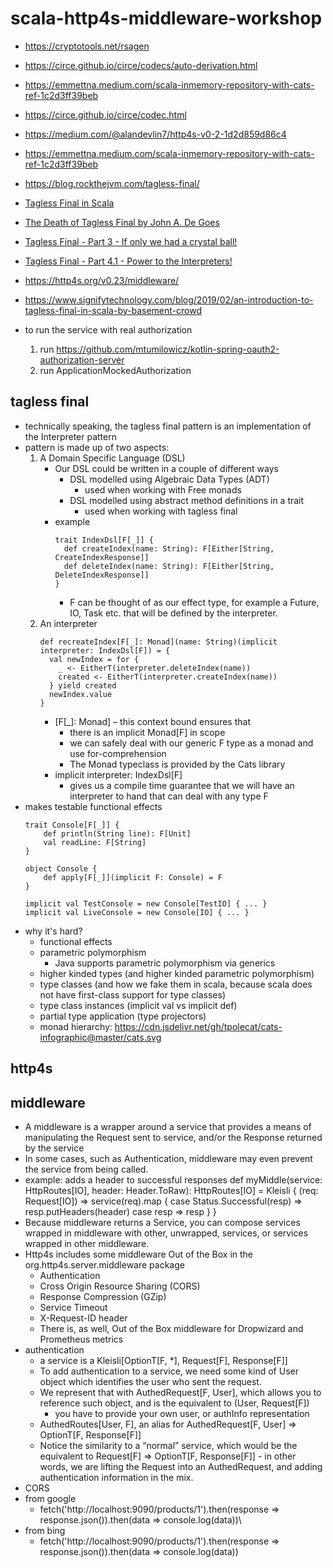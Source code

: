 # scala-http4s-middleware-workshop
* https://cryptotools.net/rsagen
* https://circe.github.io/circe/codecs/auto-derivation.html
* https://emmettna.medium.com/scala-inmemory-repository-with-cats-ref-1c2d3ff39beb
* https://circe.github.io/circe/codec.html
* https://medium.com/@alandevlin7/http4s-v0-2-1d2d859d86c4
* https://emmettna.medium.com/scala-inmemory-repository-with-cats-ref-1c2d3ff39beb
* https://blog.rockthejvm.com/tagless-final/
* [Tagless Final in Scala](https://www.youtube.com/watch?v=m3Qh-MmWpbM)
* [The Death of Tagless Final by John A. De Goes](https://www.youtube.com/watch?v=p98W4bUtbO)
* [Tagless Final - Part 3 - If only we had a crystal ball!](https://www.youtube.com/watch?v=3Jmy3AyYZjc)
* [Tagless Final - Part 4.1 - Power to the Interpreters!](https://www.youtube.com/watch?v=5NxrVZvur_o)
* https://http4s.org/v0.23/middleware/
* https://www.signifytechnology.com/blog/2019/02/an-introduction-to-tagless-final-in-scala-by-basement-crowd

* to run the service with real authorization
    1. run https://github.com/mtumilowicz/kotlin-spring-oauth2-authorization-server
    1. run ApplicationMockedAuthorization

## tagless final
* technically speaking, the tagless final pattern is an implementation of the Interpreter pattern
* pattern is made up of two aspects:
    1. A Domain Specific Language (DSL)
        * Our DSL could be written in a couple of different ways
            * DSL modelled using Algebraic Data Types (ADT)
                * used when working with Free monads
            * DSL modelled using abstract method definitions in a trait
                * used when working with tagless final
        * example
            ```
            trait IndexDsl[F[_]] {
              def createIndex(name: String): F[Either[String, CreateIndexResponse]]
              def deleteIndex(name: String): F[Either[String, DeleteIndexResponse]]
            }
            ```
            * F can be thought of as our effect type, for example a Future, IO, Task etc. that will be defined by the interpreter.
    1. An interpreter
        ```
        def recreateIndex[F[_]: Monad](name: String)(implicit interpreter: IndexDsl[F]) = {
          val newIndex = for {
            _ <- EitherT(interpreter.deleteIndex(name))
            created <- EitherT(interpreter.createIndex(name))
          } yield created
          newIndex.value
        }
        ```
        * [F[_]: Monad] – this context bound ensures that
            * there is an implicit Monad[F] in scope
            * we can safely deal with our generic F type as a monad and use for-comprehension
            * The Monad typeclass is provided by the Cats library
        * implicit interpreter: IndexDsl[F]
            * gives us a compile time guarantee that we will have an interpreter to hand that can deal with any type F
* makes testable functional effects
    ```
    trait Console[F[_]] {
        def println(String line): F[Unit]
        val readLine: F[String]
    }

    object Console {
        def apply[F[_]](implicit F: Console) = F
    }

    implicit val TestConsole = new Console[TestIO] { ... }
    implicit val LiveConsole = new Console[IO] { ... }
    ```
* why it's hard?
    * functional effects
    * parametric polymorphism
        * Java supports parametric polymorphism via generics
    * higher kinded types (and higher kinded parametric polymorphism)
    * type classes (and how we fake them in scala, because scala does not have first-class support for type classes)
    * type class instances (implicit val vs implicit def)
    * partial type application (type projectors)
    * monad hierarchy: https://cdn.jsdelivr.net/gh/tpolecat/cats-infographic@master/cats.svg

## http4s
## middleware
* A middleware is a wrapper around a service that provides a means of manipulating the Request sent to service, and/or the Response returned by the service
* In some cases, such as Authentication, middleware may even prevent the service from being called.
* example: adds a header to successful responses
    def myMiddle(service: HttpRoutes[IO], header: Header.ToRaw): HttpRoutes[IO] = Kleisli { (req: Request[IO]) =>
      service(req).map {
        case Status.Successful(resp) =>
          resp.putHeaders(header)
        case resp =>
          resp
      }
    }
* Because middleware returns a Service, you can compose services wrapped in middleware with other, unwrapped, services, or services wrapped in other middleware.
* Http4s includes some middleware Out of the Box in the org.http4s.server.middleware package
    * Authentication
    * Cross Origin Resource Sharing (CORS)
    * Response Compression (GZip)
    * Service Timeout
    * X-Request-ID header
    * There is, as well, Out of the Box middleware for Dropwizard and Prometheus metrics
* authentication
    * a service is a Kleisli[OptionT[F, *], Request[F], Response[F]]
    * To add authentication to a service, we need some kind of User object which identifies the user who sent the request.
    * We represent that with AuthedRequest[F, User], which allows you to reference such object, and is the equivalent to (User, Request[F])
        * you have to provide your own user, or authInfo representation
    * AuthedRoutes[User, F], an alias for AuthedRequest[F, User] => OptionT[F, Response[F]]
    * Notice the similarity to a “normal” service, which would be the equivalent to Request[F] => OptionT[F, Response[F]] - in other words, we are lifting the Request into an AuthedRequest, and adding authentication information in the mix.
* CORS
* from google
    * fetch('http://localhost:9090/products/1').then(response => response.json()).then(data => console.log(data))\
* from bing
    * fetch('http://localhost:9090/products/1').then(response => response.json()).then(data => console.log(data))